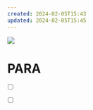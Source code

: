 ```yaml
---
created: 2024-02-05T15:43
updated: 2024-02-05T15:45
---
```

![](https://pic.sopili.net/pub/emoji/twitter/2/72x72/1f4d6.png)
# PARA

- [ ] []()
- [ ] []()


